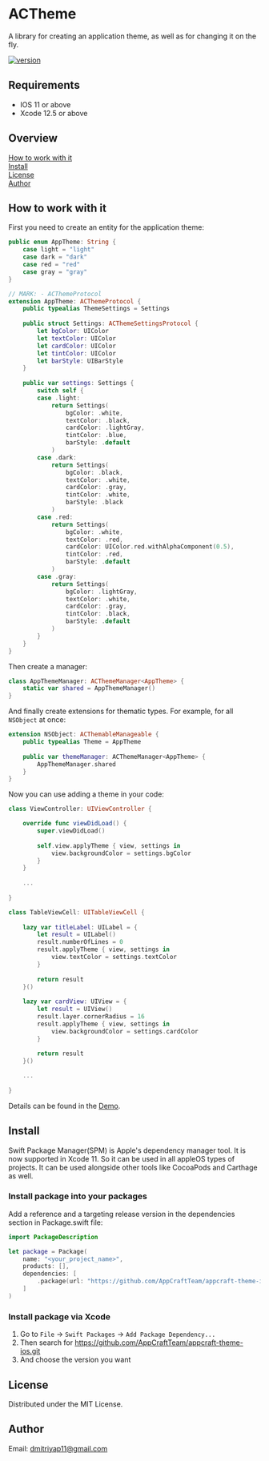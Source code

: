 # ACTheme
A library for creating an application theme, as well as for changing it on the fly.

[![version](https://img.shields.io/badge/version-0.0.1-white.svg)](https://semver.org)

## Requirements
* IOS 11 or above
* Xcode 12.5 or above

## Overview
[How to work with it ](#How-to-work-with-it )\
[Install](#Install)\
[License](#License)\
[Author](#MVAuthorVM)

## How to work with it
First you need to create an entity for the application theme:

```swift
public enum AppTheme: String {
    case light = "light"
    case dark = "dark"
    case red = "red"
    case gray = "gray"
}

// MARK: - ACThemeProtocol
extension AppTheme: ACThemeProtocol {
    public typealias ThemeSettings = Settings
    
    public struct Settings: ACThemeSettingsProtocol {
        let bgColor: UIColor
        let textColor: UIColor
        let cardColor: UIColor
        let tintColor: UIColor
        let barStyle: UIBarStyle
    }
    
    public var settings: Settings {
        switch self {
        case .light:
            return Settings(
                bgColor: .white,
                textColor: .black,
                cardColor: .lightGray,
                tintColor: .blue,
                barStyle: .default
            )
        case .dark:
            return Settings(
                bgColor: .black,
                textColor: .white,
                cardColor: .gray,
                tintColor: .white,
                barStyle: .black
            )
        case .red:
            return Settings(
                bgColor: .white,
                textColor: .red,
                cardColor: UIColor.red.withAlphaComponent(0.5),
                tintColor: .red,
                barStyle: .default
            )
        case .gray:
            return Settings(
                bgColor: .lightGray,
                textColor: .white,
                cardColor: .gray,
                tintColor: .black,
                barStyle: .default
            )
        }
    }
}
```

Then create a manager:
```swift
class AppThemeManager: ACThemeManager<AppTheme> {
    static var shared = AppThemeManager()
}
```
And finally create extensions for thematic types. For example, for all `NSObject` at once:

```swift
extension NSObject: ACThemableManageable {
    public typealias Theme = AppTheme
    
    public var themeManager: ACThemeManager<AppTheme> {
        AppThemeManager.shared
    }
}
```

Now you can use adding a theme in your code:

```swift
class ViewController: UIViewController {

    override func viewDidLoad() {
        super.viewDidLoad()
        
        self.view.applyTheme { view, settings in
            view.backgroundColor = settings.bgColor
        }
    }
   
    ...
    
}

class TableViewCell: UITableViewCell {
    
    lazy var titleLabel: UILabel = {
        let result = UILabel()
        result.numberOfLines = 0
        result.applyTheme { view, settings in
            view.textColor = settings.textColor
        }
        
        return result
    }()
    
    lazy var cardView: UIView = {
        let result = UIView()
        result.layer.cornerRadius = 16
        result.applyTheme { view, settings in
            view.backgroundColor = settings.cardColor
        }
        
        return result
    }()

    ...
    
}
```

Details can be found in the [Demo](https://github.com/AppCraftTeam/appcraft-theme-ios/tree/main/Demo/ACThemeDemo).

## Install
Swift Package Manager(SPM) is Apple's dependency manager tool. It is now supported in Xcode 11. So it can be used in all appleOS types of projects. It can be used alongside other tools like CocoaPods and Carthage as well.

### Install package into your packages
Add a reference and a targeting release version in the dependencies section in Package.swift file:

```swift
import PackageDescription

let package = Package(
    name: "<your_project_name>",
    products: [],
    dependencies: [
        .package(url: "https://github.com/AppCraftTeam/appcraft-theme-ios.git", from: "<current_version>")
    ]
)
```

### Install package via Xcode
1. Go to `File` -> `Swift Packages` -> `Add Package Dependency...`
2. Then search for <https://github.com/AppCraftTeam/appcraft-theme-ios.git>
3. And choose the version you want

## License
Distributed under the MIT License.

## Author
Email: <dmitriyap11@gmail.com>
